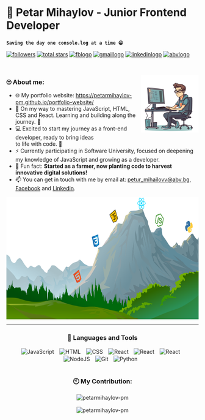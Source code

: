# 🌻 Petar Mihaylov - Junior Frontend Developer

**`Saving the day one console.log at a time 😁`**

<p align="left">
      <a href="https://github.com/PetarMihaylov-PM" target="_blank">
          <img alt="followers" title="Follow me on Github" 
         src="https://custom-icon-badges.demolab.com/github/followers/PetarMihaylov-PM?color=236ad3&labelColor=1155ba&style=for-the-badge&logo=person-add&label=Follow&logoColor=white&cacheSeconds=3600"/></a>
     <a href="https://github.com/PetarMihaylov-PM?tab=repositories&sort=stargazers">
          <img alt="total stars" title="Total stars on GitHub" 
         src="https://img.shields.io/github/stars/PetarMihaylov-PM?affiliations=OWNER&color=55960c&style=for-the-badge&labelColor=488207&logo=star"/></a>
      <a href="https://www.facebook.com/your-profile-url">
         <img alt="fblogo" src="https://img.shields.io/static/v1?message=Facebook&logo=facebook&label=&color=1877F2&logoColor=white&labelColor=&style=for-the-badge" height="28"/></a>
      <a href="mailto:petarmihailovv96@gmail.com">
         <img alt="gmaillogo" src="https://img.shields.io/static/v1?message=Gmail&logo=gmail&label=&color=EA4335&logoColor=white&labelColor=&style=for-the-badge" height="28"/></a>
      <a href="https://www.linkedin.com/in/petar-mihaylovv">
         <img alt="linkedinlogo" src="https://img.shields.io/static/v1?message=LinkedIn&logo=linkedin&label=&color=0077B5&logoColor=white&labelColor=&style=for-the-badge" height="28"/></a>
      <a href="mailto:petur_mihailovv@abv.bg">
         <img alt="abvlogo" src="https://img.shields.io/static/v1?message=petur_mihailovv@abv.bg&logo=mail&label=&color=1E8B5A&logoColor=white&labelColor=&style=for-the-badge" height="28"/></a>
      
   </p>

   &nbsp;

<img width="30%" align="right" alt="Github" src="https://github.com/PetarMihaylov-PM/PetarMihaylov-PM/blob/main/devCoding.png?raw=true" />

### 🙄 About me:
- 🌐 My portfolio website: https://petarmihaylov-pm.github.io/portfolio-website/
- :telescope: On my way to mastering JavaScript, HTML, CSS and React. Learning and building along the journey. 🔨
- 💻 Excited to start my journey as a front-end developer, ready to bring ideas <br> to life with code. 🧬
- ⚡ Currently participating in Software University, focused on deepening my knowledge of JavaScript and growing as a developer.
- 🌱 Fun fact: **Started as a farmer, now planting code to harvest innovative digital solutions!**
- 📫 You can get in touch with me by email at: petur_mihailovv@abv.bg,  [Facebook](https://www.facebook.com/Petar.Mihaylovv/) and [Linkedin](https://www.linkedin.com/in/petar-mihaylovv).


<div align="center">
<img align="center" alt="Github" src="https://github.com/PetarMihaylov-PM/PetarMihaylov-PM/blob/main/Mountain-PNG-Remaked.png?raw=true" width="1800" height="320"/>

---
<div align="center">
  
### 🧰 Languages and Tools

<img align="center" alt="JavaScript" width="30px" style="padding-right:10px;" src="https://cdn.jsdelivr.net/gh/devicons/devicon/icons/javascript/javascript-plain.svg" />
<img align="center" alt="HTML" width="30px" style="padding-right:10px;" src="https://cdn.jsdelivr.net/gh/devicons/devicon/icons/html5/html5-plain.svg" />
<img align="center" alt="CSS" width="30px" style="padding-right:10px;" src="https://cdn.jsdelivr.net/gh/devicons/devicon/icons/css3/css3-plain.svg" />
<img align="center" alt="React" width="30px" style="padding-right:10px;" src="https://cdn.jsdelivr.net/gh/devicons/devicon/icons/react/react-original.svg" />
<img align="center" alt="React" width="30px" style="padding-right:10px;" src="https://cdn.jsdelivr.net/gh/devicons/devicon/icons/bootstrap/bootstrap-original.svg" />
<img align="center" alt="React" width="30px" style="padding-right:10px;" src="https://cdn.jsdelivr.net/gh/devicons/devicon/icons/tailwindcss/tailwindcss-original.svg" />
<img align="center" alt="NodeJS" width="30px" style="padding-right:10px;" src="https://cdn.jsdelivr.net/gh/devicons/devicon/icons/nodejs/nodejs-original.svg" />
<img align="center" alt="Git" width="30px" style="padding-right:10px;" src="https://cdn.jsdelivr.net/gh/devicons/devicon/icons/git/git-original.svg" />
<img align="center" alt="Python" width="30px" style="padding-right:10px;" src="https://cdn.jsdelivr.net/gh/devicons/devicon/icons/python/python-plain.svg" />
<br />

#
### 🕙 My Contribution:
<p><img align="center" src="https://github-readme-stats.vercel.app/api?username=petarmihaylov-pm&show_icons=true&theme=transparent" alt="petarmihaylov-pm" /></p>
<p><img align="center" src="https://github-readme-stats.vercel.app/api/top-langs?username=petarmihaylov-pm&show_icons=true&locale=en&layout=compact&theme=transparent" alt="petarmihaylov-pm" /></p>

